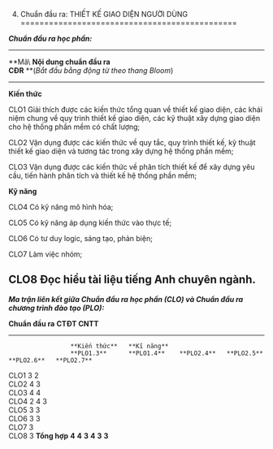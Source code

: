 4. Chuẩn đầu ra: THIẾT KẾ GIAO DIỆN NGƯỜI DÙNG
==============================================

***Chuẩn đầu ra học phần:***

  ----------------------------------------------------------------------------------------------------------------------------------------------------------------------------------------------------------
  **Mã\           **Nội dung chuẩn đầu ra\
  CĐR**           **(*Bắt đầu bằng động từ theo thang Bloom*)
  --------------- ------------------------------------------------------------------------------------------------------------------------------------------------------------------------------------------
  **Kiến thức**   

  CLO1            Giải thích được các kiến thức tổng quan về thiết kế giao diện, các khái niệm chung về quy trình thiết kế giao diện, các kỹ thuật xây dựng giao diện cho hệ thống phần mềm có chất lượng;

  CLO2            Vận dụng được các kiến thức về quy tắc, quy trình thiết kế, kỹ thuật thiết kế giao diện và tương tác trong xây dựng hệ thống phần mềm;

  CLO3            Vận dụng được các kiến thức về phân tích thiết kế để xây dựng yêu cầu, tiến hành phân tích và thiết kế hệ thống phần mềm;

  **Kỹ năng**     

  CLO4            Có kỹ năng mô hình hóa;

  CLO5            Có kỹ năng áp dụng kiến thức vào thực tế;

  CLO6            Có tư duy logic, sáng tạo, phản biện;

  CLO7            Làm việc nhóm;

  CLO8            Đọc hiểu tài liệu tiếng Anh chuyên ngành.
  ----------------------------------------------------------------------------------------------------------------------------------------------------------------------------------------------------------

***Ma trận liên kết giữa Chuẩn đầu ra học phần (CLO) và Chuẩn đầu ra
chương trình đào tạo (PLO):***

  **Chuẩn đầu ra**   **CTĐT CNTT**                                                        
  ------------------ --------------- ------------- ------------ ------------ ------------ ------------
                     **Kiến thức**   **Kĩ năng**                                          
                     **PLO1.3**      **PLO1.4**    **PLO2.4**   **PLO2.5**   **PLO2.6**   **PLO2.7**
  CLO1               3               2                                                    
  CLO2               4               3                                                    
  CLO3               4               4                                                    
  CLO4                                             2            4            3            
  CLO5                                             3                         3            
  CLO6                                             3                         3            
  CLO7                                                                       3            
  CLO8                                                                                    3
  **Tổng hợp**       **4**           **4**         **3**        **4**        **3**        **3**

